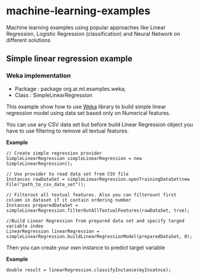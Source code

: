 # machine-learning-examples
Machine learning examples using popular approaches like Linear Regression, Logistic Regression (classification) and Neural Network on different solutions

## Simple linear regression example

### Weka implementation
- Package : package org.ar.ml.examples.weka;
- Class : SimpleLinearRegression

This example show how to use [Weka](http://www.cs.waikato.ac.nz/ml/weka/) library to build simple
linear regression model using data set based only on Numerical features.

You can use any CSV data set but before build Linear Regression object you have to use 
filtering to remove all textual features. 

**Example**

```
// Create simple regression provider 
SimpleLinearRegression simpleLinearRegression = new SimpleLinearRegression();

// Use provider to read data set from CSV file
Instances rawDataSet = simpleLinearRegression.openTrainingDataSet(new File("path_to_csv_data_set"));

// Filterout all textual features. Also you can filterount first column in dataset if it contain ordering number
Instances preparedDataSet = simpleLinearRegression.filterOutAllTextualFeatures(rawDataSet, true);

//Build Linear Regression from prepared data set and specify targed variable index
LinearRegression linearRegression = simpleLinearRegression.buildLinearRegressionModel(preparedDataSet, 0);

```

Then you can create your own instance to predict target variable

**Example**

`double result = linearRegression.classifyInstance(myInsatnce);`
